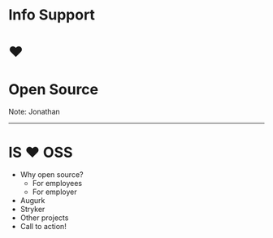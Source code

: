 # Info Support 
# ❤️ 
# Open Source

Note:
Jonathan

---

# IS ❤️ OSS ️ 

* Why open source?
    * For employees
    * For employer
* Augurk
* Stryker
* Other projects
* Call to action!